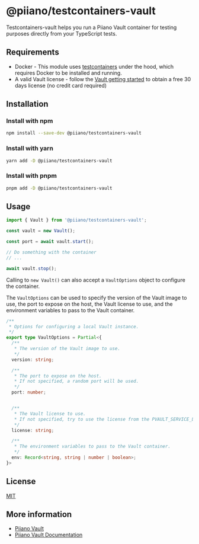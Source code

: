 # @piiano/testcontainers-vault

Testcontainers-vault helps you run a Piiano Vault container for testing purposes directly from your TypeScript tests.

## Requirements

- Docker - This module uses [testcontainers](https://www.npmjs.com/package/testcontainers) under the hood, which requires Docker to be installed and running.
- A valid Vault license - follow the [Vault getting started](https://docs.piiano.com/guides/get-started) to obtain a free 30 days license (no credit card required)

## Installation

### Install with npm

```bash
npm install --save-dev @piiano/testcontainers-vault
```

### Install with yarn

```bash
yarn add -D @piiano/testcontainers-vault
```

### Install with pnpm

```bash
pnpm add -D @piiano/testcontainers-vault
```

## Usage

```typescript
import { Vault } from '@piiano/testcontainers-vault';

const vault = new Vault();

const port = await vault.start();

// Do something with the container
// ...

await vault.stop();
```

Calling to `new Vault()` can also accept a `VaultOptions` object to configure the container.

The `VaultOptions` can be used to specify the version of the Vault image to use, the port to expose on the host, the Vault license to use, and the environment variables to pass to the Vault container.

```typescript 
/**
 * Options for configuring a local Vault instance.
 */
export type VaultOptions = Partial<{
  /**
   * The version of the Vault image to use.
   */
  version: string;

  /**
   * The port to expose on the host.
   * If not specified, a random port will be used.
   */
  port: number;


  /**
   * The Vault license to use.
   * If not specified, try to use the license from the PVAULT_SERVICE_LICENSE environment variable.
   */
  license: string;

  /**
   * The environment variables to pass to the Vault container.
   */
  env: Record<string, string | number | boolean>;
}>
```

## License

[MIT](./LICENSE)

## More information

- [Piiano Vault](https://piiano.com)
- [Piiano Vault Documentation](https://docs.piiano.com)